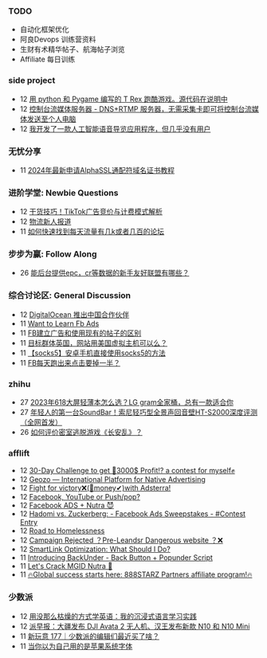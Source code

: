 ### TODO
-  自动化框架优化
-  阿良Devops 训练营资料
-  生财有术精华帖子、航海帖子浏览
-  Affiliate 每日训练

### side project
<!-- sideproject:START -->
-  12 [用 python 和 Pygame 编写的 T Rex 跑酷游戏。源代码在说明中](https://www.youtube.com/watch?v=pZySIXSelCA)
-  12 [控制台流媒体服务器 - DNS+RTMP 服务器，无需采集卡即可将控制台流媒体发送至个人电脑](https://github.com/Aioros/console-streaming-server)
-  12 [我开发了一款人工智能语音导览应用程序，但几乎没有用户](https://www.reddit.com/r/SideProject/comments/18gpp0e/ive_built_an_ai_audio_tour_app_but_have_almost_no/)<!-- sideproject:END -->


### 无忧分享
<!-- ruyo:START -->
-  11 [2024年最新申请AlphaSSL通配符域名证书教程](https://51.ruyo.net/18642.html)<!-- ruyo:END -->

### 进阶学堂: Newbie Questions
<!-- advertcn1:START -->
-  12 [干货技巧！TikTok广告竞价与计费模式解析](https://www.advertcn.com/thread-114657-1-1.html)
-  12 [物流新人报道](https://www.advertcn.com/thread-114650-1-1.html)
-  11 [如何快速找到每天流量有几k或者几百的论坛](https://www.advertcn.com/thread-114645-1-1.html)<!-- advertcn1:END -->

### 步步为赢: Follow Along
<!-- advertcn2:START -->
-  26 [能后台提供epc，cr等数据的新手友好联盟有哪些？](https://www.advertcn.com/thread-114470-1-1.html)<!-- advertcn2:END -->

### 综合讨论区: General Discussion
<!-- advertcn3:START -->
-  12 [DigitalOcean 推出中国合作伙伴](https://www.advertcn.com/thread-114656-1-1.html)
-  11 [Want to Learn Fb Ads](https://www.advertcn.com/thread-114649-1-1.html)
-  11 [FB建立广告和使用现有的帖子的区别](https://www.advertcn.com/thread-114647-1-1.html)
-  11 [目标群体英国，网站用美国虚拟主机可以么？](https://www.advertcn.com/thread-114646-1-1.html)
-  11 [【socks5】安卓手机直接使用socks5的方法](https://www.advertcn.com/thread-114640-1-1.html)
-  11 [FB每天跑出来点击要掉一半？](https://www.advertcn.com/thread-114639-1-1.html)<!-- advertcn3:END -->


### zhihu
<!-- zhihu:START -->
-  27 [2023年618大屏轻薄本怎么选？LG gram全家桶，总有一款适合你](http://zhuanlan.zhihu.com/p/632641888?utm_campaign=rss&utm_medium=rss&utm_source=rss&utm_content=title)
-  27 [年轻人的第一台SoundBar！索尼轻巧型全景声回音壁HT-S2000深度评测（全网首发）](http://zhuanlan.zhihu.com/p/630990296?utm_campaign=rss&utm_medium=rss&utm_source=rss&utm_content=title)
-  26 [如何评价密室逃脱游戏《长安乱》？](http://www.zhihu.com/question/563950552/answer/3045961312?utm_campaign=rss&utm_medium=rss&utm_source=rss&utm_content=title)<!-- zhihu:END -->

### afflift
<!-- afflift:START -->
-  12 [30-Day Challenge to get 🎯3000$ Profit⁉ a contest for myself✊](https://afflift.com/f/threads/30-day-challenge-to-get-%F0%9F%8E%AF3000-profit%E2%81%89-a-contest-for-myself%E2%9C%8A.9419/)
-  12 [Geozo — International Platform for Native Advertising](https://afflift.com/f/threads/geozo-%E2%80%94-international-platform-for-native-advertising.12082/)
-  12 [Fight for victory❌&lpar;🤑money✔&rpar;with Adsterra!](https://afflift.com/f/threads/fight-for-victory%E2%9D%8C-%F0%9F%A4%91money%E2%9C%94-with-adsterra.12810/)
-  12 [Facebook, YouTube or Push/pop?](https://afflift.com/f/threads/facebook-youtube-or-push-pop.12972/)
-  12 [Facebook ADS + Nutra 😈](https://afflift.com/f/threads/facebook-ads-nutra-%F0%9F%98%88.12664/)
-  12 [Hadomi vs. Zuckerberg: - Facebook Ads Sweepstakes - #Contest Entry](https://afflift.com/f/threads/hadomi-vs-zuckerberg-facebook-ads-sweepstakes-contest-entry.12846/)
-  12 [Road to Homelessness](https://afflift.com/f/threads/road-to-homelessness.12858/)
-  12 [Campaign Rejected ？Pre-Leandsr Dangerous website ？❌](https://afflift.com/f/threads/campaign-rejected-%EF%BC%9Fpre-leandsr-dangerous-website-%EF%BC%9F%E2%9D%8C.12973/)
-  12 [SmartLink Optimization: What Should I Do?](https://afflift.com/f/threads/smartlink-optimization-what-should-i-do.12930/)
-  11 [Introducing BackUnder - Back Button + Popunder Script](https://afflift.com/f/threads/introducing-backunder-back-button-popunder-script.10073/)
-  11 [Let&#39;s Crack MGID Nutra 🚀](https://afflift.com/f/threads/lets-crack-mgid-nutra-%F0%9F%9A%80.12967/)
-  11 [🔥Global success starts here: 888STARZ Partners affiliate program!🔥](https://afflift.com/f/threads/%F0%9F%94%A5global-success-starts-here-888starz-partners-affiliate-program-%F0%9F%94%A5.12803/)<!-- afflift:END -->

### 少数派
<!-- sspai:START -->
-  12 [用没那么枯燥的方式学英语：我的沉浸式语言学习实践](https://sspai.com/post/87977)
-  12 [派早报：大疆发布 DJI Avata 2 无人机、汉王发布新款 N10 和 N10 Mini](https://sspai.com/post/88008)
-  11 [新玩意 177｜少数派的编辑们最近买了啥？](https://sspai.com/post/87996)
-  11 [当你以为自己用的是苹果系统字体](https://sspai.com/post/87960)<!-- sspai:END -->
